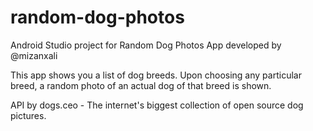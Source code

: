 # random-dog-photos
Android Studio project for Random Dog Photos App developed by @mizanxali

This app shows you a list of dog breeds. 
Upon choosing any particular breed,  a random photo of an actual dog of that breed is shown.

API by dogs.ceo - The internet's biggest collection of open source dog pictures.
